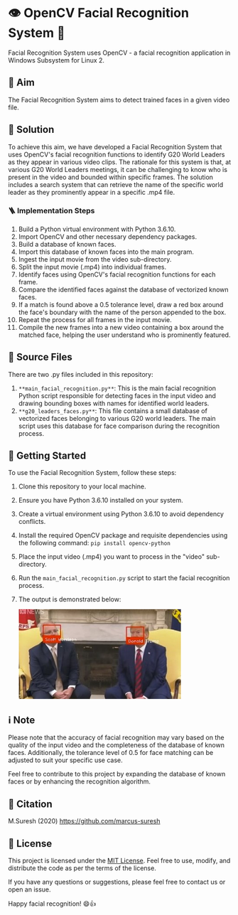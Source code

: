 # 👁️ OpenCV Facial Recognition System 👥

Facial Recognition System uses OpenCV - a facial recognition application in Windows Subsystem for Linux 2.

## 🎯 Aim
The Facial Recognition System aims to detect trained faces in a given video file.

## 🧪 Solution
To achieve this aim, we have developed a Facial Recognition System that uses OpenCV's facial recognition functions to identify G20 World Leaders as they appear in various video clips. The rationale for this system is that, at various G20 World Leaders meetings, it can be challenging to know who is present in the video and bounded within specific frames. The solution includes a search system that can retrieve the name of the specific world leader as they prominently appear in a specific .mp4 file.

### 🪜 Implementation Steps
1. Build a Python virtual environment with Python 3.6.10.
2. Import OpenCV and other necessary dependency packages.
3. Build a database of known faces.
4. Import this database of known faces into the main program.
5. Ingest the input movie from the video sub-directory.
6. Split the input movie (.mp4) into individual frames.
7. Identify faces using OpenCV's facial recognition functions for each frame.
8. Compare the identified faces against the database of vectorized known faces.
9. If a match is found above a 0.5 tolerance level, draw a red box around the face's boundary with the name of the person appended to the box.
10. Repeat the process for all frames in the input movie.
11. Compile the new frames into a new video containing a box around the matched face, helping the user understand who is prominently featured.

## 📁 Source Files
There are two .py files included in this repository:
1. `**main_facial_recognition.py**`: This is the main facial recognition Python script responsible for detecting faces in the input video and drawing bounding boxes with names for identified world leaders.
2. `**g20_leaders_faces.py**`: This file contains a small database of vectorized faces belonging to various G20 world leaders. The main script uses this database for face comparison during the recognition process.

## 🚀 Getting Started
To use the Facial Recognition System, follow these steps:
1. Clone this repository to your local machine.
2. Ensure you have Python 3.6.10 installed on your system.
3. Create a virtual environment using Python 3.6.10 to avoid dependency conflicts.
4. Install the required OpenCV package and requisite dependencies using the following command: `pip install opencv-python`
5. Place the input video (.mp4) you want to process in the "video" sub-directory.
6. Run the `main_facial_recognition.py` script to start the facial recognition process.
7. The output is demonstrated below:

   ![Output](3_output/opencv_results_1.jpg)



## ℹ️ Note
Please note that the accuracy of facial recognition may vary based on the quality of the input video and the completeness of the database of known faces. Additionally, the tolerance level of 0.5 for face matching can be adjusted to suit your specific use case.

Feel free to contribute to this project by expanding the database of known faces or by enhancing the recognition algorithm.

## 📌 Citation
M.Suresh (2020)
https://github.com/marcus-suresh 

## 📄 License
This project is licensed under the [MIT License](LICENSE). Feel free to use, modify, and distribute the code as per the terms of the license.

If you have any questions or suggestions, please feel free to contact us or open an issue.

Happy facial recognition! 😄👍
